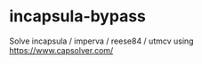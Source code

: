 # incapsula-bypass
Solve incapsula / imperva / reese84 / utmcv using https://www.capsolver.com/
          